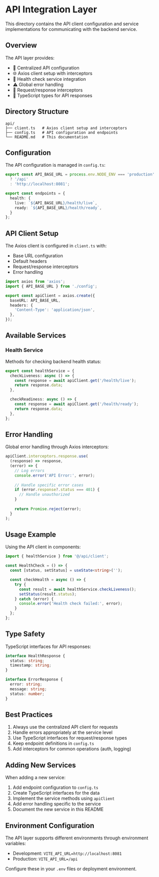 # API Integration Layer

This directory contains the API client configuration and service implementations for communicating with the backend service.

## Overview

The API layer provides:

- 🔧 Centralized API configuration
- 🌐 Axios client setup with interceptors
- 🚦 Health check service integration
- ⚠️ Global error handling
- 🔄 Request/response interceptors
- 📝 TypeScript types for API responses

## Directory Structure

```text
api/
├── client.ts   # Axios client setup and interceptors
├── config.ts   # API configuration and endpoints
└── README.md   # This documentation
```

## Configuration

The API configuration is managed in `config.ts`:

```typescript
export const API_BASE_URL = process.env.NODE_ENV === 'production' 
  ? '/api' 
  : 'http://localhost:8081';

export const endpoints = {
  health: {
    live: `${API_BASE_URL}/health/live`,
    ready: `${API_BASE_URL}/health/ready`,
  }
};
```

## API Client Setup

The Axios client is configured in `client.ts` with:

- Base URL configuration
- Default headers
- Request/response interceptors
- Error handling

```typescript
import axios from 'axios';
import { API_BASE_URL } from './config';

export const apiClient = axios.create({
  baseURL: API_BASE_URL,
  headers: {
    'Content-Type': 'application/json',
  },
});
```

## Available Services

### Health Service

Methods for checking backend health status:

```typescript
export const healthService = {
  checkLiveness: async () => {
    const response = await apiClient.get('/health/live');
    return response.data;
  },

  checkReadiness: async () => {
    const response = await apiClient.get('/health/ready');
    return response.data;
  },
};
```

## Error Handling

Global error handling through Axios interceptors:

```typescript
apiClient.interceptors.response.use(
  (response) => response,
  (error) => {
    // Log errors
    console.error('API Error:', error);
    
    // Handle specific error cases
    if (error.response?.status === 401) {
      // Handle unauthorized
    }
    
    return Promise.reject(error);
  }
);
```

## Usage Example

Using the API client in components:

```typescript
import { healthService } from '@/api/client';

const HealthCheck = () => {
  const [status, setStatus] = useState<string>('');

  const checkHealth = async () => {
    try {
      const result = await healthService.checkLiveness();
      setStatus(result.status);
    } catch (error) {
      console.error('Health check failed:', error);
    }
  };
};
```

## Type Safety

TypeScript interfaces for API responses:

```typescript
interface HealthResponse {
  status: string;
  timestamp: string;
}

interface ErrorResponse {
  error: string;
  message: string;
  status: number;
}
```

## Best Practices

1. Always use the centralized API client for requests
2. Handle errors appropriately at the service level
3. Use TypeScript interfaces for request/response types
4. Keep endpoint definitions in `config.ts`
5. Add interceptors for common operations (auth, logging)

## Adding New Services

When adding a new service:

1. Add endpoint configuration to `config.ts`
2. Create TypeScript interfaces for the data
3. Implement the service methods using `apiClient`
4. Add error handling specific to the service
5. Document the new service in this README

## Environment Configuration

The API layer supports different environments through environment variables:

- Development: `VITE_API_URL=http://localhost:8081`
- Production: `VITE_API_URL=/api`

Configure these in your `.env` files or deployment environment.
